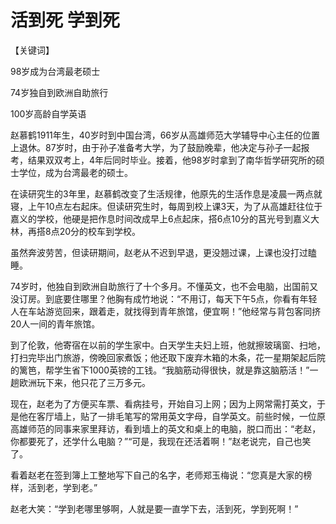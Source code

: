 # 活到死 学到死

【关键词】

98岁成为台湾最老硕士

74岁独自到欧洲自助旅行

100岁高龄自学英语

赵慕鹤1911年生，40岁时到中国台湾，66岁从高雄师范大学辅导中心主任的位置上退休。87岁时，由于孙子准备考大学，为了鼓励晚辈，他决定与孙子一起报考，结果双双考上，4年后同时毕业。接着，他98岁时拿到了南华哲学研究所的硕士学位，成为台湾最老的硕士。

在读研究生的3年里，赵慕鹤改变了生活规律，他原先的生活作息是凌晨一两点就寝，上午10点左右起床。但读研究生时，每周到校上课3天，为了从高雄赶往位于嘉义的学校，他硬是把作息时间改成早上6点起床，搭6点10分的莒光号到嘉义大林，再搭8点20分的校车到学校。

虽然奔波劳苦，但读研期间，赵老从不迟到早退，更没翘过课，上课也没打过瞌睡。

74岁时，他独自到欧洲自助旅行了十个多月。不懂英文，也不会电脑，出国前又没订房。到底要住哪里？他胸有成竹地说：“不用订，每天下午5点，你看有年轻人在车站游览回来，跟着走，就找得到青年旅馆，便宜啊！”他经常与背包客同挤20人一间的青年旅馆。

到了伦敦，他寄宿在以前的学生家中。白天学生夫妇上班，他就擦玻璃窗、扫地，打扫完毕出门旅游，傍晚回家煮饭；他还取下废弃木箱的木条，花一星期架起后院的篱笆，帮学生省下1000英镑的工钱。“我脑筋动得很快，就是靠这脑筋活！”一趟欧洲玩下来，他只花了三万多元。

现在，赵老为了方便买车票、看病挂号，开始自习上网；因为上网常需打英文，于是他在客厅墙上，贴了一排毛笔写的常用英文字母，自学英文。前些时候，一位原高雄师范的同事来家里拜访，看到墙上的英文和桌上的电脑，脱口而出：“老赵，你都要死了，还学什么电脑？”“可是，我现在还活着啊！”赵老说完，自己也笑了。

看着赵老在签到簿上工整地写下自己的名字，老师郑玉梅说：“您真是大家的榜样，活到老，学到老。”

赵老大笑：“学到老哪里够啊，人就是要一直学下去，活到死，学到死啊！”